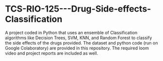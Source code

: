 # TCS-RIO-125---Drug-Side-effects-Classification
A project coded in Python that uses an ensemble of Classification algorithms like Decision Trees, SVM, KNN, and Random Forest to classify the side effects of the drugs provided. 
The dataset and python code (run on Google Colaboratory) are provided in this repository. 
The required loom video and project reports are included as well. 
